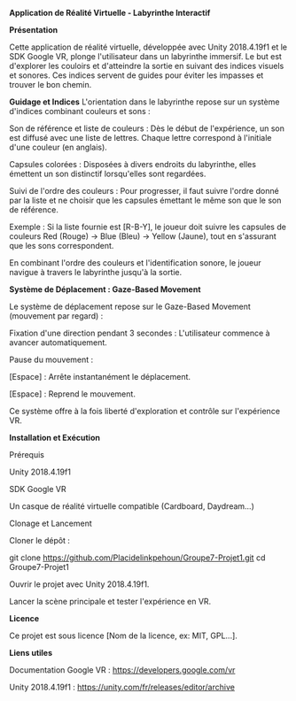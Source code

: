 **Application de Réalité Virtuelle - Labyrinthe Interactif**

**Présentation**

Cette application de réalité virtuelle, développée avec Unity 2018.4.19f1 et le SDK Google VR, plonge l'utilisateur dans un labyrinthe immersif. Le but est d'explorer les couloirs et d'atteindre la sortie en suivant des indices visuels et sonores. Ces indices servent de guides pour éviter les impasses et trouver le bon chemin.

**Guidage et Indices**
L'orientation dans le labyrinthe repose sur un système d'indices combinant couleurs et sons :

Son de référence et liste de couleurs : Dès le début de l'expérience, un son est diffusé avec une liste de lettres. Chaque lettre correspond à l'initiale d'une couleur (en anglais).

Capsules colorées : Disposées à divers endroits du labyrinthe, elles émettent un son distinctif lorsqu'elles sont regardées.

Suivi de l'ordre des couleurs : Pour progresser, il faut suivre l'ordre donné par la liste et ne choisir que les capsules émettant le même son que le son de référence.

Exemple : Si la liste fournie est [R-B-Y], le joueur doit suivre les capsules de couleurs Red (Rouge) → Blue (Bleu) → Yellow (Jaune), tout en s'assurant que les sons correspondent.

En combinant l'ordre des couleurs et l'identification sonore, le joueur navigue à travers le labyrinthe jusqu'à la sortie.

‍**Système de Déplacement : Gaze-Based Movement**

Le système de déplacement repose sur le Gaze-Based Movement (mouvement par regard) :

Fixation d'une direction pendant 3 secondes : L'utilisateur commence à avancer automatiquement.

Pause du mouvement :

[Espace] : Arrête instantanément le déplacement.

[Espace] : Reprend le mouvement.

Ce système offre à la fois liberté d'exploration et contrôle sur l'expérience VR.

**Installation et Exécution**

Prérequis

Unity 2018.4.19f1

SDK Google VR

Un casque de réalité virtuelle compatible (Cardboard, Daydream...)

Clonage et Lancement

Cloner le dépôt :

git clone https://github.com/Placidelinkpehoun/Groupe7-Projet1.git
cd Groupe7-Projet1

Ouvrir le projet avec Unity 2018.4.19f1.

Lancer la scène principale et tester l'expérience en VR.

**Licence**

Ce projet est sous licence [Nom de la licence, ex: MIT, GPL...].

**Liens utiles**

Documentation Google VR : https://developers.google.com/vr

Unity 2018.4.19f1 : https://unity.com/fr/releases/editor/archive

